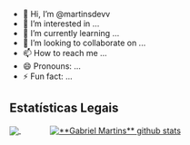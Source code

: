- 👋 Hi, I’m @martinsdevv
- 👀 I’m interested in ...
- 🌱 I’m currently learning ...
- 💞️ I’m looking to collaborate on ...
- 📫 How to reach me ...
- 😄 Pronouns: ...
- ⚡ Fun fact: ...

<!---
martinsdevv/martinsdevv is a ✨ special ✨ repository because its `README.md` (this file) appears on your GitHub profile.
You can click the Preview link to take a look at your changes.
--->

## **Estatísticas Legais**

<a href="https://github.com/martinsdevv">
  <img align="center" src="https://github-readme-stats.vercel.app/api/top-langs/?username=martinsdevv&theme=tokyonight"/>
</a>
&nbsp;&nbsp;&nbsp;&nbsp;&nbsp;&nbsp;&nbsp;&nbsp;&nbsp;&nbsp;&nbsp;&nbsp;
<a href="https://github.com/martinsdevv">
 <img align="center" src="https://github-readme-stats.vercel.app/api?username=martinsdevv&theme=tokyonight" alt="**Gabriel Martins** github stats"/>
</a>
